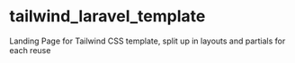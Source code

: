 # tailwind_laravel_template
Landing Page for Tailwind CSS template, split up in layouts and partials for each reuse
